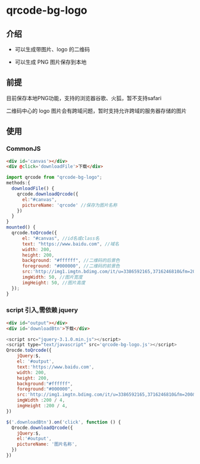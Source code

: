 # qrcode-bg-logo

## 介绍

- 可以生成带图片、logo 的二维码

- 可以生成 PNG 图片保存到本地

## 前提

目前保存本地PNG功能，支持的浏览器谷歌、火狐，暂不支持safari

二维码中心的 logo 图片会有跨域问题，暂时支持允许跨域的服务器存储的图片

## 使用

### CommonJS
```html
<div id='canvas'></div>
<div @click='downloadFile'>下载</div>
```
```javascript
import qrcode from "qrcode-bg-logo";
methods:{
  downloadFile() {
    qrcode.downloadQrcode({
      el:"#canvas",
      pictureName: 'qrcode' //保存为图片名称
    })
  }
}
mounted() {
  qrcode.toQrcode({
	  el: "#canvas", //id名或class名
	  text: "https://www.baidu.com", //域名
	  width: 200,
	  height: 200,
	  background: "#ffffff", //二维码的后景色
	  foreground: "#000000", //二维码的前景色
	  src:'http://img1.imgtn.bdimg.com/it/u=3386592165,3716246810&fm=200&gp=0.jpg', //图片路径
	  imgWidth: 50, //图片宽度
	  imgHeight: 50, //图片高度
  });
}
```


### script 引入,需依赖 jquery

```html
<div id="output"></div>
<div id='downloadBtn'>下载</div>
```
```js
<script src="jquery-3.1.0.min.js"></script>
<script type="text/javascript" src='qrcode-bg-logo.js'></script>
Qrocde.toQrcode({
    jQuery:$,
    el: '#output',
    text:'https://www.baidu.com',
    width: 200,
    height: 200,
    background:"#ffffff",
    foreground:"#000000",
    src:'http://img1.imgtn.bdimg.com/it/u=3386592165,3716246810&fm=200&gp=0.jpg',
    imgWidth :200 / 4,
    imgHeight :200 / 4,
})

$('.downloadBtn').on('click', function () {
  Qrocde.downloadQrcode({
    jQuery:$,
    el:'#output',
    pictureName: '图片名称',
  })
})
```


